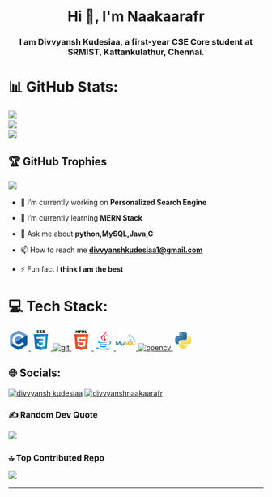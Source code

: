 <h1 align="center">Hi 👋, I'm Naakaarafr</h1>
<h3 align="center">I am Divvyansh Kudesiaa, a first-year CSE Core student at SRMIST, Kattankulathur, Chennai.</h3>

# 📊 GitHub Stats:
![](https://github-readme-stats.vercel.app/api?username=naakaarafr&theme=dark&hide_border=false&include_all_commits=false&count_private=false)<br/>
![](https://nirzak-streak-stats.vercel.app/?user=naakaarafr&theme=dark&hide_border=false)<br/>
![](https://github-readme-stats.vercel.app/api/top-langs/?username=naakaarafr&theme=dark&hide_border=false&include_all_commits=false&count_private=false&layout=compact)

## 🏆 GitHub Trophies
![](https://github-profile-trophy.vercel.app/?username=naakaarafr&theme=radical&no-frame=false&no-bg=true&margin-w=4)


- 🔭 I’m currently working on **Personalized Search Engine**

- 🌱 I’m currently learning **MERN Stack**

- 💬 Ask me about **python,MySQL,Java,C**

- 📫 How to reach me **divvyanshkudesiaa1@gmail.com**

- ⚡ Fun fact **I think I am the best**


# 💻 Tech Stack:
<p align="left"> <a href="https://www.cprogramming.com/" target="_blank" rel="noreferrer"> <img src="https://raw.githubusercontent.com/devicons/devicon/master/icons/c/c-original.svg" alt="c" width="40" height="40"/> </a> <a href="https://www.w3schools.com/css/" target="_blank" rel="noreferrer"> <img src="https://raw.githubusercontent.com/devicons/devicon/master/icons/css3/css3-original-wordmark.svg" alt="css3" width="40" height="40"/> </a> <a href="https://git-scm.com/" target="_blank" rel="noreferrer"> <img src="https://www.vectorlogo.zone/logos/git-scm/git-scm-icon.svg" alt="git" width="40" height="40"/> </a> <a href="https://www.w3.org/html/" target="_blank" rel="noreferrer"> <img src="https://raw.githubusercontent.com/devicons/devicon/master/icons/html5/html5-original-wordmark.svg" alt="html5" width="40" height="40"/> </a> <a href="https://www.java.com" target="_blank" rel="noreferrer"> <img src="https://raw.githubusercontent.com/devicons/devicon/master/icons/java/java-original.svg" alt="java" width="40" height="40"/> </a> <a href="https://www.mysql.com/" target="_blank" rel="noreferrer"> <img src="https://raw.githubusercontent.com/devicons/devicon/master/icons/mysql/mysql-original-wordmark.svg" alt="mysql" width="40" height="40"/> </a> <a href="https://opencv.org/" target="_blank" rel="noreferrer"> <img src="https://www.vectorlogo.zone/logos/opencv/opencv-icon.svg" alt="opencv" width="40" height="40"/> </a> <a href="https://www.python.org" target="_blank" rel="noreferrer"> <img src="https://raw.githubusercontent.com/devicons/devicon/master/icons/python/python-original.svg" alt="python" width="40" height="40"/> </a> </p>

## 🌐 Socials:
<p align="left">
<a href="www.linkedin.com/in/divvyansh-kudesiaa-3440a431b" target="blank"><img align="center" src="https://raw.githubusercontent.com/rahuldkjain/github-profile-readme-generator/master/src/images/icons/Social/linked-in-alt.svg" alt="divvyansh kudesiaa" height="30" width="40" /></a>
<a href="https://instagram.com/divvyanshnaakaarafr" target="blank"><img align="center" src="https://raw.githubusercontent.com/rahuldkjain/github-profile-readme-generator/master/src/images/icons/Social/instagram.svg" alt="divvyanshnaakaarafr" height="30" width="40" /></a>
</p>

### ✍️ Random Dev Quote
![](https://quotes-github-readme.vercel.app/api?type=horizontal&theme=radical)

### 🔝 Top Contributed Repo
![](https://github-contributor-stats.vercel.app/api?username=naakaarafr&limit=5&theme=dark&combine_all_yearly_contributions=true)

---






<!-- Proudly created with GPRM ( https://gprm.itsvg.in ) -->




